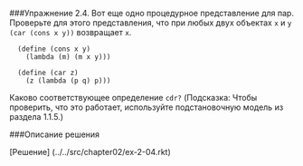 ###Упражнение 2.4.
Вот еще одно процедурное представление для пар. Проверьте для этого представления, что при 
любых двух объектах `x` и `y` `(car (cons x y))` возвращает `x`.
```racket
  (define (cons x y)
    (lambda (m) (m x y)))
```
```racket
  (define (car z)
    (z (lambda (p q) p)))
```    
Каково соответствующее определение `cdr?` (Подсказка: Чтобы проверить, что это работает, 
используйте подстановочную модель из раздела 1.1.5.)

###Описание решения

[Решение] (../../src/chapter02/ex-2-04.rkt)
